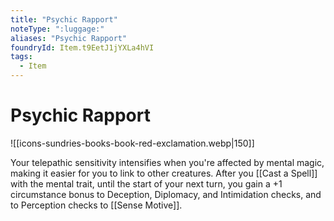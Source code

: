 ```yaml
---
title: "Psychic Rapport"
noteType: ":luggage:"
aliases: "Psychic Rapport"
foundryId: Item.t9EetJ1jYXLa4hVI
tags:
  - Item
---
```


# Psychic Rapport
![[icons-sundries-books-book-red-exclamation.webp|150]]

Your telepathic sensitivity intensifies when you're affected by mental magic, making it easier for you to link to other creatures. After you [[Cast a Spell]] with the mental trait, until the start of your next turn, you gain a +1 circumstance bonus to Deception, Diplomacy, and Intimidation checks, and to Perception checks to [[Sense Motive]].



